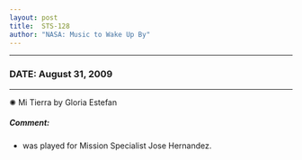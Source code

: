 ```yaml
---
layout: post
title:  STS-128
author: "NASA: Music to Wake Up By"
---
```


----
### DATE: August 31, 2009
----
✺ Mi Tierra by Gloria Estefan

##### Comment:
* was played for Mission Specialist Jose Hernandez.
